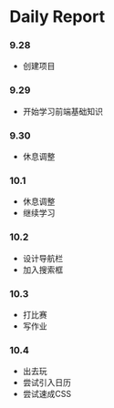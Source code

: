 # Daily Report

### 9.28

- 创建项目

### 9.29
- 开始学习前端基础知识

### 9.30
- 休息调整

### 10.1
- 休息调整
- 继续学习

### 10.2 
- 设计导航栏
- 加入搜索框

### 10.3
- 打比赛
- 写作业

### 10.4
- 出去玩
- 尝试引入日历
- 尝试速成CSS
